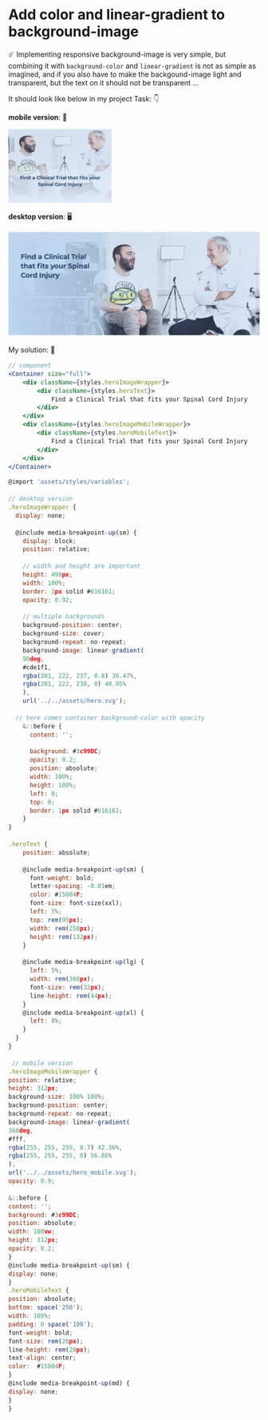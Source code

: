 # Add color and linear-gradient to background-image

☄️ Implementing responsive background-image is very simple, but combining it with `background-color` and `linear-gradient` is not as simple as imagined, and if you also have to make the backgound-image light and transparent, but the text on it should not be transparent ...

It should look like below in my project Task: 👇

**mobile version**: 📲

<img src='./image/bgImage1.png' height='150px'/>

**desktop version**: 🖥

<img src='./image/bgImage2.png' />

My solution: 🤞

```jsx
// component
<Container size="full">
	<div className={styles.heroImageWrapper}>
		<div className={styles.heroText}>
			Find a Clinical Trial that fits your Spinal Cord Injury
		</div>
	</div>
	<div className={styles.heroImageMobileWrapper}>
		<div className={styles.heroMobileText}>
			Find a Clinical Trial that fits your Spinal Cord Injury
		</div>
	</div>
</Container>
```

```jsx
@import 'assets/styles/variables';

// desktop version
.heroImageWrapper {
  display: none;

  @include media-breakpoint-up(sm) {
    display: block;
    position: relative;

    // width and height are important
    height: 490px;
    width: 100%;
    border: 1px solid #616161;
    opacity: 0.92;

    // multiple backgrounds
    background-position: center;
    background-size: cover;
    background-repeat: no-repeat;
    background-image: linear-gradient(
    90deg,
    #cde1f1,
    rgba(201, 222, 237, 0.8) 36.47%,
    rgba(201, 222, 238, 0) 40.95%
    ),
    url('../../assets/hero.svg');

  // here comes container background-color with opacity
    &::before {
      content: '';

      background: #3c99DC;
      opacity: 0.2;
      position: absolute;
      width: 100%;
      height: 100%;
      left: 0;
      top: 0;
      border: 1px solid #616161;
    }
}

.heroText {
    position: absolute;

    @include media-breakpoint-up(sm) {
      font-weight: bold;
      letter-spacing: -0.01em;
      color: #15004F;
      font-size: font-size(xxl);
      left: 5%;
      top: rem(95px);
      width: rem(250px);
      height: rem(132px);
    }

    @include media-breakpoint-up(lg) {
      left: 5%;
      width: rem(360px);
      font-size: rem(32px);
      line-height: rem(44px);
    }
    @include media-breakpoint-up(xl) {
      left: 8%;
    }
  }
}

 // mobile version
.heroImageMobileWrapper {
position: relative;
height: 312px;
background-size: 100% 100%;
background-position: center;
background-repeat: no-repeat;
background-image: linear-gradient(
360deg,
#fff,
rgba(255, 255, 255, 0.7) 42.36%,
rgba(255, 255, 255, 0) 56.86%
),
url('../../assets/hero_mobile.svg');
opacity: 0.9;

&::before {
content: '';
background: #3c99DC;
position: absolute;
width: 100vw;
height: 312px;
opacity: 0.2;
}
@include media-breakpoint-up(sm) {
display: none;
}
.heroMobileText {
position: absolute;
bottom: space('250');
width: 100%;
padding: 0 space('100');
font-weight: bold;
font-size: rem(20px);
line-height: rem(28px);
text-align: center;
color:  #15004F;
}
@include media-breakpoint-up(md) {
display: none;
}
}
```
